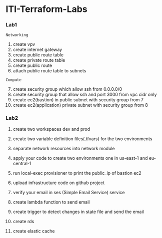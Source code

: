 # ITI-Terraform-Labs
### Lab1

`Networking`

1. create vpv
2. create internet gateway
3. create public route table
4. create private route table
5. create public route
6. attach public route table to subnets

`Compute`

7. create security group which allow ssh from 0.0.0.0/0
8. create security group that allow ssh and port 3000 from vpc cidr only
7. create ec2(bastion) in public subnet with security group from 7
8. create ec2(application) private subnet with security group from 8

### Lab2

1. create two workspaces dev and prod
2. create two variable definition files(.tfvars) for the two environments
3. separate network resources into network module
4. apply your code to create two environments one in us-east-1 and eu-central-1
5. run local-exec provisioner to print the public_ip of bastion ec2
6. upload infrastructure code on github project

7. verify your email in ses (Simple Email Service) service
8. create lambda function to send email
9. create trigger to detect changes in state file and send the email

10. create rds
11. create elastic cache
